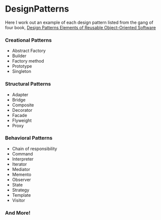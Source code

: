 # DesignPatterns
Here I work out an example of each design pattern listed from the gang of four book, 
[Design Patterns Elements of Reusable Object-Oriented Software](https://en.wikipedia.org/wiki/Design_Patterns)


### Creational Patterns
* Abstract Factory
* Builder
* Factory method 
* Prototype 
* Singleton 

### Structural Patterns
* Adapter
* Bridge
* Composite
* Decorator
* Facade
* Flyweight
* Proxy

### Behavioral Patterns
* Chain of responsibility 
* Command 
* Interpreter 
* Iterator
* Mediator
* Memento
* Observer
* State
* Strategy
* Template
* Visitor

### And More!